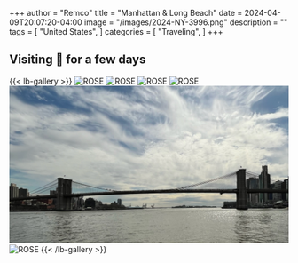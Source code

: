 +++
author = "Remco"
title = "Manhattan & Long Beach"
date = 2024-04-09T20:07:20-04:00
image = "/images/2024-NY-3996.png"
description = ""
tags = [
"United States",
]
categories = [
"Traveling",
]
+++

## Visiting 🗽 for a few days

{{< lb-gallery >}}
![ROSE](images/2024-NY-3842.png)
![ROSE](images/2024-NY-3845.png)
![ROSE](images/2024-NY-3847.png)
![ROSE](images/2024-NY-3849.png)
![ROSE](images/2024-NY-3851.png)
![ROSE](images/2024-NY-3852.png)
{{< /lb-gallery >}}
